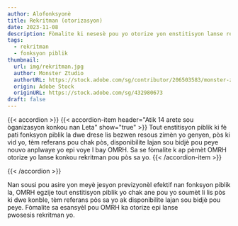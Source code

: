 ```yaml
---
author: Alofonksyonè
title: Rekritman (otorizasyon)
date: 2023-11-08
description: Fòmalite ki nesesè pou yo otorize yon enstitisyon lanse rekritman.
tags:
  - rekritman
  - fonksyon piblik
thumbnail:
  url: img/rekritman.jpg
  author: Monster Ztudio
  authorURL: https://stock.adobe.com/sg/contributor/206503583/monster-ztudio 
  origin: Adobe Stock
  originURL: https://stock.adobe.com/sg/432980673
draft: false
---
```


{{< accordion >}}
  {{< accordion-item header="Atik 14 arete sou òganizasyon konkou nan Leta" show="true" >}}
  Tout enstitisyon piblik ki fè pati fonksyon piblik la dwe drese lis bezwen resous zimèn yo genyen, pòs ki vid yo, tèm referans pou chak pòs, disponibilite lajan sou bidjè pou peye nouvo anplwaye yo epi voye l bay OMRH. Sa se fòmalite k ap pèmèt OMRH otorize yo lanse konkou rekritman pou pòs sa yo.
  {{< /accordion-item >}}
  <!-- {{< accordion-item header="Accordion Item #2" >}}
    This is the third item's accordion body.
  {{< /accordion-item >}} -->
  <!-- {{< accordion-item header="Accordion Item #3" >}}
    This is the third item's accordion body.
  {{< /accordion-item >}} -->
{{< /accordion >}}

Nan sousi pou asire yon meyè jesyon previzyonèl efektif nan fonksyon piblik la, OMRH egzije tout enstitisyon piblik yo chak ane pou yo soumèt li lis pòs ki dwe konble, tèm referans pòs sa yo ak disponibilite lajan sou bidjè pou peye. Fòmalite sa esansyèl pou OMRH ka otorize epi lanse pwosesis rekritman yo.